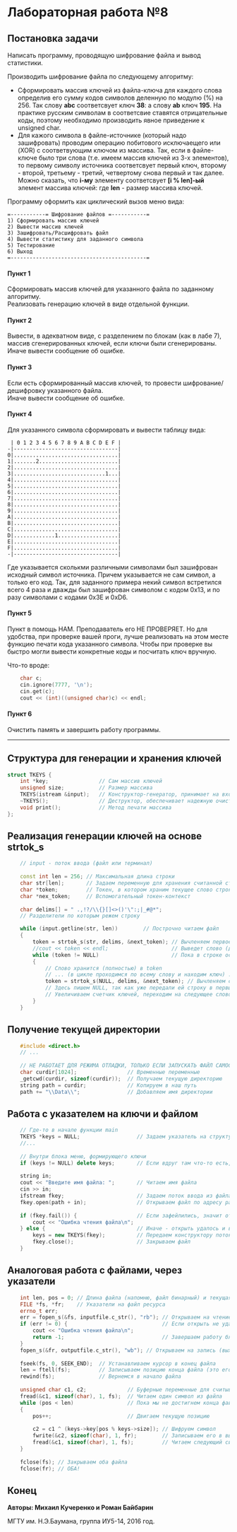# Лабораторная работа №8 #

## Постановка задачи ##

Написать программу, проводящую шифрование файла и вывод статистики.

Производить шифрование файла по следующему алгоритму:

- Сформировать массив ключей из файла-ключа для каждого слова определив его сумму кодов символов деленную по модулю (%) на 256. Так слову **abc** соответсвует ключ **38**: а слову **ab** ключ **195**. На практике русским символам в соответсвие ставятся отрицательные коды, поэтому необходимо производить явное приведение к unsigned char.
- Для кажого символа в файле-источнике (который надо зашифровать) проводим операцию побитового исключаещего или (XOR) c соответвующим ключом из массива. Так, если в файле-ключе было три слова (т.е. имеем массив ключей из 3-х элементов), то первому символу источника соответсвует первый ключ, второму - второй, третьему - третий, четвертому снова первый и так далее. Можно сказать, что **i-му** элементу соответсвует **[i % len]-ый** элемент массива ключей: где **len** - размер массива ключей.

Программу оформить как циклический вызов меню вида:

```
=-----------= Шифрование файлов =-----------=
1) Сформировать массив ключей
2) Вывести массив ключей
3) Зашифровать/Расшифровать файл
4) Вывести статистику для заданного символа
5) Тестирование
6) Выход
=-------------------------------------------=
```

#### Пункт 1 ####

Сформировать массив ключей для указанного файла по заданному алгоритму.  
Реализовать генерацию ключей в виде отдельной функции.

#### Пункт 2 ####

Вывести, в адекватном виде, с разделением по блокам (как в лабе 7), массив сгенерированных ключей, если ключи были сгенерированы. Иначе вывести сообщение об ошибке.

#### Пункт 3 ####

Если есть сформированный массив ключей, то провести шифрование/дешифровку указанного файла.  
Иначе вывести сообщение об ошибке.

#### Пункт 4 ####

Для указанного символа сформировать и вывести таблицу вида:

```
 | 0 1 2 3 4 5 6 7 8 9 A B C D E F |
-|---------------------------------|
0|.................................|
1|.......2.........................|
2|.................................|
3|.............................1...|
4|.................................|
5|.................................|
6|.................................|
7|.................................|
8|.................................|
9|.................................|
A|.................................|
B|.................................|
C|.................................|
D|.............1...................|
E|.................................|
F|.................................|
-|---------------------------------|
```

Где указывается сколькми различными символами был зашифрован исходный символ источника.
Причем указывается не сам символ, а только его код. Так, для заданного примера некий символ
встретился всего 4 раза и дважды был зашифрован символом с кодом 0x13, и по разу символами с кодами
0x3E и 0xD6.

#### Пункт 5 ####

Пункт в помощь НАМ. Преподаватель его НЕ ПРОВЕРЯЕТ. Но для удобства, при проверке вашей проги, лучше реализовать на этом месте функцию печати кода указанного символа. Чтобы при проверке вы быстро могли вывести конкретные коды и посчитать ключ вручную.

Что-то вроде:
```cpp
	char c;
	cin.ignore(7777, '\n');
	cin.get(c);
	cout << (int)((unsigned char)c) << endl;
```

#### Пункт 6 ####

Очистить память и завершить работу программы. 

---

## Cтруктура для генерации и хранения ключей ##
```cpp
struct TKEYS {
	int *key;                // Сам массив ключей
	unsigned size;           // Размер массива
	TKEYS(istream &input);   // Конструктор-генератор, принимает на вход поток ввода
	~TKEYS();                // Деструктор, обеспечивает надежную очистку памяти
	void print();            // Метод печати массива
};
```

## Реализация генерации ключей на основе strtok_s ##
```cpp
	// input - поток ввода (файл или терминал)
	
	const int len = 256; // Максимальная длина строки
	char str[len];       // Задаем переменную для хранения считанной строки
	char *token;         // Токен, в котором храним текущее слово строки
	char *nex_token;     // Вспомогательный токен-контекст
    
	char delims[] = " .,!?/\\{}[]<>()'\":;|_#@*";  
	// Разделители по которым режем строку

	while (input.getline(str, len))        // Построчно читаем файл
	{
		token = strtok_s(str, delims, &next_token); // Вычленяем первое слово
		//cout << token << endl;                    // Выведет слово (для отладки)
		while (token != NULL)                       // Пока в строке останется хоть что-то
		{
			// Слово хранится (полностью) в token
			// ... (в цикле проходимся по всему слову и находим ключ) ...
			token = strtok_s(NULL, delims, &next_token); // Вычленяем следующее слово
			// Здесь пишем NULL, так как уже передали ей строку в первый раз
            // Увеличиваем счетчик ключей, переходим на следующее слово
		}
	}
```

## Получение текущей директории ##
```cpp
	#include <direct.h>
    // ...
    
	// НЕ РАБОТАЕТ ДЛЯ РЕЖИМА ОТЛАДКИ, ТОЛЬКО ЕСЛИ ЗАПУСКАТЬ ФАЙЛ САМОСТОЯТЕЛЬНО
	char curdir[1024];                // Временные переменные
	_getcwd(curdir, sizeof(curdir));  // Получаем текущую директорию
	string path = curdir;             // Копируем в наш путь
	path += "\\Data\\";               // Добавляем имя директории
```

## Работа с указателем на ключи и файлом ##
```cpp
    // Где-то в начале функции main
	TKEYS *keys = NULL;                  // Задаем указатель на структуру с ключами
    //...
    
    // Внутри блока меню, формирующего ключи
    if (keys != NULL) delete keys;       // Если вдруг там что-то есть, то удаляем это
    
    string in;
	cout << "Введите имя файла: ";       // Читаем имя файла
	cin >> in;                           
	ifstream fkey;                       // Задаем поток ввода из файла
	fkey.open(path + in);                // Открываем файл по адресу path/in
    
	if (fkey.fail()) {                   // Если зафейлились, значит открыть не удалось
		cout << "Ошибка чтения файла\n"; 
	} else {                             // Иначе - открыть удалось и все ОК
		keys = new TKEYS(fkey);          // Передаем конструктору поток, для генерации ключей
		fkey.close();                    // Закрываем файл
	}
```

## Аналоговая работа с файлами, через указатели ##
```cpp
	int len, pos = 0; // Длина файла (напомню, файл бинарный) и текущая позиция
	FILE *fs, *fr;    // Указатели на файл ресурса
	errno_t err;
	err = fopen_s(&fs, inputfile.c_str(), "rb"); // Открываем на чтение (входной файл)
	if (err != 0) {                              // Если открыть не удалось
    	cout << "Ошибка чтения файла\n"; 
        return -1;                               // Завершаем работу блока
    }
	fopen_s(&fr, outputfile.c_str(), "wb"); // Открываем на запись (выходной файл)
    
	fseek(fs, 0, SEEK_END);  // Устанавливаем курсор в конец файла
	len = ftell(fs);         // Записываем позицию конца файла (это его длина)
	rewind(fs);              // Вернемся в начало файла
    
    unsigned char c1, c2;             // Буферные переменные для считывания
	fread(&c1, sizeof(char), 1, fs);  // Читаем один символ из файла
	while (pos < len)                 // Пока мы не достигнем конца файла
	{
		pos++;                        // Двигаем текущую позицию
        
		c2 = c1 ^ (keys->key[pos % keys->size]); // Шифруем символ
		fwrite(&c2, sizeof(char), 1, fr);        // Записываем его в выходной файл
		fread(&c1, sizeof(char), 1, fs);         // Читаем следующий символ
	}
    
    fclose(fs); // Закрываем оба файла
	fclose(fr); // ОБА!
```

## Конец ##

**Авторы: Михаил Кучеренко и Роман Байбарин**

МГТУ им. Н.Э.Баумана, группа ИУ5-14, 2016 год.
